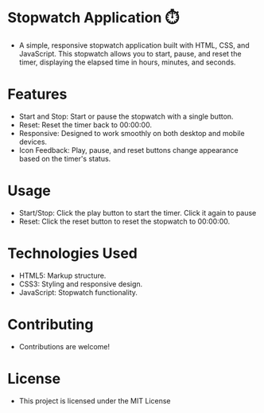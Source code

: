 # Stopwatch Application ⏱️
- A simple, responsive stopwatch application built with HTML, CSS, and JavaScript. This stopwatch allows you to start, pause, and reset the timer, displaying the elapsed time in hours, minutes, and seconds.

# Features
- Start and Stop: Start or pause the stopwatch with a single button.
- Reset: Reset the timer back to 00:00:00.
 - Responsive: Designed to work smoothly on both desktop and mobile devices.
 - Icon Feedback: Play, pause, and reset buttons change appearance based on the timer's status.
 
 # Usage
 - Start/Stop: Click the play button to start the timer. Click it again to pause
 - Reset: Click the reset button to reset the stopwatch to 00:00:00.
 
 # Technologies Used
 - HTML5: Markup structure.
 - CSS3: Styling and responsive design.
 - JavaScript: Stopwatch functionality.

 # Contributing
 - Contributions are welcome!
 
 # License
 - This project is licensed under the MIT License